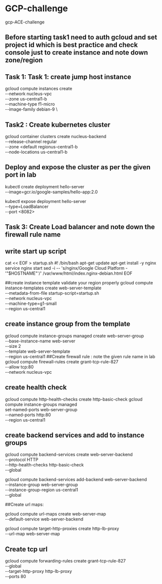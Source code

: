 # GCP-challenge
gcp-ACE-challenge
## Before starting task1 need to auth gcloud and set project id which is best practice and check console just to create instance and note down zone/region
## Task 1: Task 1: create jump host instance
gcloud compute instances create <name of the host> \
--network nucleus-vpc \
--zone us-central1-b \
--machine-type f1-micro \
--image-family debian-9 \
  ##  Task2 : Create kubernetes cluster 
  gcloud container clusters create nucleus-backend \
    --release-channel regular \
    --zone <default regionus-central1-b \
    --node-locations us-central1-b
 ## Deploy and expose the cluster as per the given port in lab
kubectl create deployment hello-server \
         --image=gcr.io/google-samples/hello-app:2.0

kubectl expose deployment hello-server \
          --type=LoadBalancer \
          --port <8082>
  
  ## Task 3: Create Load balancer and note down the firewall rule name
  ## write start up script 
  cat << EOF > startup.sh
  #! /bin/bash
 apt-get update
 apt-get install -y nginx
 service nginx start
 sed -i -- 's/nginx/Google Cloud Platform - '"\$HOSTNAME"'/' /var/www/html/index.nginx-debian.html
 EOF
  
  ##create instance template validate your region properly
  gcloud compute instance-templates create web-server-template \
--metadata-from-file startup-script=startup.sh \
         --network nucleus-vpc \
         --machine-type=g1-small \
         --region us-central1
  ## create instance group from the template
  gcloud compute instance-groups managed create web-server-group \
       --base-instance-name web-server \
       --size 2 \
       --template web-server-template \
       --region us-central1
  ##Create firewall rule : note the given rule name in lab
gcloud compute firewall-rules create grant-tcp-rule-827 \
       --allow tcp:80 \
       --network nucleus-vpc
  
  ## create health check
  gcloud compute http-health-checks create http-basic-check
gcloud compute instance-groups managed \
       set-named-ports web-server-group \
       --named-ports http:80 \
       --region us-central1
  ## create backend services and add to instance groups
gcloud compute backend-services create web-server-backend \
       --protocol HTTP \
       --http-health-checks http-basic-check \
       --global

gcloud compute backend-services add-backend web-server-backend \
       --instance-group web-server-group \
       --instance-group-region us-central1 \
       --global
  
  
  ##Create url maps:

gcloud compute url-maps create web-server-map \
       --default-service web-server-backend

gcloud compute target-http-proxies create http-lb-proxy \
       --url-map web-server-map
  
  ##  Create tcp url
gcloud compute forwarding-rules create grant-tcp-rule-827 \
     --global \
     --target-http-proxy http-lb-proxy \
     --ports 80
  
                    
